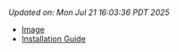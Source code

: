 # 
_Updated on: Mon Jul 21 16:03:36 PDT 2025_

- [Image](https://github.com/vertigis/studio-base/pkgs/container/studio%2fbase/466895517?tag=v1.1.714.249788-r16430100340)
- [Installation
  Guide](https://github.com/vertigis/studio-base/tree/v1.1.714.249788-r16430100340)
